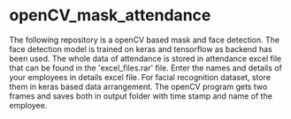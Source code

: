 # openCV_mask_attendance
The following repository is a openCV based mask and face detection. The face detection model is trained on keras and tensorflow as backend has been used. The whole data of attendance is stored
in attendance excel file that can be found in the 'excel_files.rar' file.
Enter the names and details of your employees in details excel file. For facial recognition dataset, store them in keras based data arrangement. 
The openCV program gets two frames and saves both in output folder with time stamp and name of the employee.
